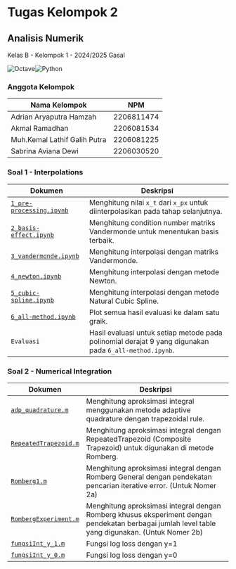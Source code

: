 # Tugas Kelompok 2
## Analisis Numerik
Kelas B - Kelompok 1 - 2024/2025 Gasal

![Octave](https://img.shields.io/badge/OCTAVE-darkblue?style=for-the-badge&logo=octave&logoColor=fcd683)![Python](https://img.shields.io/badge/python-3670A0?style=for-the-badge&logo=python&logoColor=ffdd54)

### Anggota Kelompok
| Nama Kelompok | NPM |
| -- | -- |
| Adrian Aryaputra Hamzah | 2206811474 |
| Akmal Ramadhan | 2206081534 |
| Muh.Kemal Lathif Galih Putra | 2206081225 |
| Sabrina Aviana Dewi | 2206030520

### Soal 1 - Interpolations

| Dokumen | Deskripsi |
| -- | -- |
| [`1_pre-processing.ipynb`](Soal%201/1_pre-processing.ipynb) | Menghitung nilai `x_t` dari `x_px` untuk diinterpolasikan pada tahap selanjutnya. |
| [`2_basis-effect.ipynb`](Soal%201/2_basis-effect.ipynb) | Menghitung condition number matriks Vandermonde untuk menentukan basis terbaik. |
| [`3_vandermonde.ipynb`](Soal%201/3_vandermonde.ipynb) | Menghitung interpolasi dengan matriks Vandermonde. |
| [`4_newton.ipynb`](Soal%201/4_newton.ipynb) | Menghitung interpolasi dengan metode Newton. |
| [`5_cubic-spline.ipynb`](Soal%201/5_cubic-spline.ipynb) | Menghitung interpolasi dengan metode Natural Cubic Spline. |
| [`6_all-method.ipynb`](Soal%201/6_all-method.ipynb) | Plot semua hasil evaluasi ke dalam satu graik. |
| `Evaluasi` | Hasil evaluasi untuk setiap metode pada polinomial derajat 9 yang digunakan pada `6_all-method.ipynb`. |

### Soal 2 - Numerical Integration
| Dokumen | Deskripsi |
| -- | -- |
| [`adp_quadrature.m`](Soal%202/adp_quadrature.m) | Menghitung aproksimasi integral menggunakan metode adaptive quadrature dengan trapezoidal rule. |
| [`RepeatedTrapezoid.m`](Soal%202/RepeatedTrapezoid.m) | Menghitung aproksimasi integral dengan RepeatedTrapezoid (Composite Trapezoid) untuk digunakan di metode Romberg. |
| [`Romberg1.m`](Soal%202/Romberg1.m) | Menghitung aproksimasi integral dengan Romberg General dengan pendekatan pencarian iterative error. (Untuk Nomer 2a)|
| [`RombergExperiment.m`](Soal%202/RombergExperiment.m) | Menghitung aproksimasi integral dengan Romberg khusus eksperiment dengan pendekatan berbagai jumlah level table yang digunakan. (Untuk Nomer 2b)|
| [`fungsiInt_y_1.m`](Soal%202/fungsiInt_y_1.m) | Fungsi log loss dengan y=1|
| [`fungsiInt_y_0.m`](Soal%202/fungsiInt_y_0.m) | Fungsi log loss dengan y=0|
